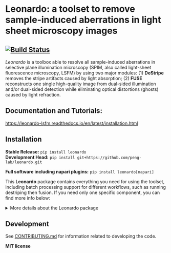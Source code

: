 # Leonardo: a toolset to remove sample-induced aberrations in light sheet microscopy images 

[![Build Status](https://github.com/peng-lab/leonardo/workflows/Build%20Main/badge.svg)](https://github.com/peng-lab/leonardo/actions)
---

*Leonardo* is a toolbox able to resolve all sample-induced aberrations in selective plane illumination microscopy (SPIM, also called light-sheet fluorescence microscopy, LSFM) by using two major modules: (1) **DeStripe** removes the stripe artifacts caused by light absorption; (2) **FUSE** reconstructs one single high-quality image from dual-sided illumination and/or dual-sided detection while eliminating optical distortions (ghosts) caused by light refraction. 

## Documentation and Tutorials:

https://leonardo-lsfm.readthedocs.io/en/latest/installation.html

## Installation

**Stable Release:** `pip install leonardo`<br>
**Development Head:** `pip install git+https://github.com/peng-lab/leonardo.git`

**Full software including napari plugins:** `pip install leonardo[napari]`<br>

This **Leonardo** package contains everything you need for using the toolset, including batch processing support for different workflows, such as running destriping then fusion. If you need only one specific component, you can find more info below:

<details>
    <summary>More details about the Leonardo package</summary>

    ## packages for core componets:

    * Leonardo-DeStripe: https://github.com/peng-lab/lsfm_destripe
    * Leonardo-FUSE: https://github.com/peng-lab/lsfm_fuse

    ## packages for napari plugins:

    * plugin for Leonardo-DeStripe: https://github.com/peng-lab/lsfm_destripe_napari 
    * plugin for Leonardo-FUSE: https://github.com/peng-lab/lsfm_fusion_napari

</details>


## Development

See [CONTRIBUTING.md](CONTRIBUTING.md) for information related to developing the code.

**MIT license**

